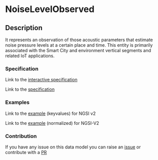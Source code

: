 # NoiseLevelObserved

## Description 

It represents an observation of those acoustic parameters that estimate noise pressure levels at a certain place and time.
This entity is primarily associated with the Smart City and environment vertical segments and related IoT applications.

### Specification

Link to the [interactive specification](https://swagger.lab.fiware.org/?url=https://smart-data-models.github.io/dataModel.Environment/NoiseLevelObserved/swagger.yaml)

Link to the [specification](https://smart-data-models.github.io/dataModel.Environment/NoiseLevelObserved/doc/spec.md)
### Examples

Link to the [example](https://smart-data-models.github.io/dataModel.Environment/NoiseLevelObserved/examples/example.json) (keyvalues) for NGSI v2

Link to the [example](https://smart-data-models.github.io/dataModel.Environment/NoiseLevelObserved/examples/example-normalized.json) (normalized) for NGSI-V2
### Contribution

 If you have any issue on this data model you can raise an [issue](https://github.com/smart-data-models/dataModel.Environment/issues)  or contribute with a [PR](https://github.com/smart-data-models/dataModel.Environment/pulls)